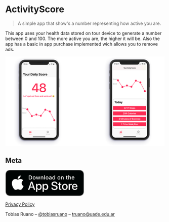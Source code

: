 # ActivityScore
> A simple app that show's a number representing how active you are.

This app uses your health data stored on tour device to generate a number between 0 and 100. The more active you are, the higher it will be. Also the app has a basic in app purchase implemented wich allows you to remove ads.

![](header.png)

## Meta

[![](appstore.png)](https://itunes.apple.com/app/ActivityScore/id1459688285?l=es&ls=1&mt=8)

[Privacy Policy](https://caffeinetracker.tobiasruano.com/privacy)

Tobias Ruano – [@tobiasruano](https://twitter.com/tobiasruano) – truano@uade.edu.ar
